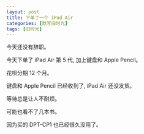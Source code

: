 ```yaml
---
layout: post
title: 下单了一个 iPad Air
categories: [默写旧时光]
tags: [旧时光]
---
```


今天还没有辞职。

今天下单了 iPad Air 第 5 代, 加上键盘和 Apple Pencil。

花呗分期 12 个月。

键盘和 Apple Pencil 已经收到了, iPad Air 还没发货。

等待总是让人不耐烦。

可能也看不了几本书。

因为买的 DPT-CP1 也已经很久没用了。

